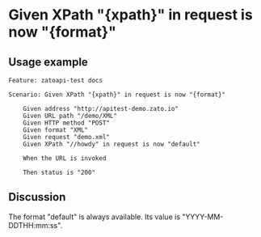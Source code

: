 
Given XPath "{xpath}" in request is now "{format}"
=============================================================================================================

Usage example
-------------

```
Feature: zatoapi-test docs

Scenario: Given XPath "{xpath}" in request is now "{format}"

    Given address "http://apitest-demo.zato.io"
    Given URL path "/demo/XML"
    Given HTTP method "POST"
    Given format "XML"
    Given request "demo.xml"
    Given XPath "//howdy" in request is now "default"

    When the URL is invoked

    Then status is "200"
```

Discussion
----------

The format "default" is always available. Its value is "YYYY-MM-DDTHH:mm:ss".